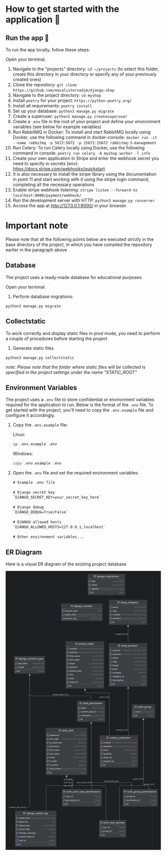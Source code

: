 # How to get started with the application 📝


## Run the app 🚀

To run the app locally, follow these steps:

Open your terminal.
1. Navigate to the "projects" directory: `cd ~/projects` (to select this folder, create this directory in your directory or specify any of your previously created ones)
2. Clone the repository: `git clone https://github.com/macalistervadim/django-shop`
3. Navigate to the project directory: `cd myshop`
4. Install `poetry` for your project: `https://python-poetry.org/`
5. Install all requirements: `poetry install`
6. Set up your database: `python3 manage.py migrate`
7. Create a superuser: `python3 manage.py createsuperuser`
8. Create a `.env` file in the root of your project and define your environment variables (see below for example variables)
9. Run RabbitMQ in Docker:
To install and start RabbitMQ locally using Docker, use the following command in docker-console: `docker run -it --name rabbitmq -p 5672:5672 -p 15672:15672 rabbitmq:3-management`
10. Run Celery: To run Celery locally using Docker, use the following command in console: `poetry run celery -A myshop worker -l info`
11. Create your own application in Stripe and enter the webhook secret you need to specify in secrets (env): https://docs.stripe.com/webhooks/quickstart
12. It is also necessary to install the stripe library using the documentation in point 11 and start working with it using the stripe login command, completing all the necessary operations
13. Enable stripe webhook listening: `stripe listen --forward-to localhost:8000/payment/webhook/`
14. Run the development server with HTTP:
`python3 manage.py runserver`
15. Access the app at http://127.0.0.1:8000/ in your browser.

# Important note
Please note that all the following points below are executed strictly in the base directory of the project, in which you have compiled the repository earlier in the paragraph above

## Database
The project uses a ready-made database for educational purposes.

Open your terminal.
1. Perform database migrations:
```
python3 manage.py migrate
```

## Collectstatic

To work correctly and display static files in prod mode, you need to perform a couple of procedures before starting the project

1. Generate static files
```
python3 manage.py collectstatic
```

*note: Please note that the folder where static files will be collected is specified in the project settings under the name "STATIC_ROOT"*

## Environment Variables

The project uses a `.env` file to store confidential or environment variables required for the application to run. Below is the format of the `.env` file.
To get started with the project, you'll need to copy the `.env.example` file and configure it accordingly.

1. Copy the `.env.example` file:
   
   Linux:
   ```bash
   cp .env.example .env
   ```
   Windows:
   ```cmd
   copy .env.example .env
   ```

2. Open the `.env` file and set the required environment variables:
    ```plaintext
    # Example .env file

    # Django secret key
    `DJANGO_SECRET_KEY=your_secret_key_here`
    
    # Django debug
    `DJANGO_DEBUG=True/False`

    # DJANGO allowed hosts
    `DJANGO_ALLOWED_HOSTS=127.0.0.1,localhost`

    # Other environment variables...
    ```

## ER Diagram
Here is a visual ER diagram of the existing project database

![ER Diagram](ER.png)